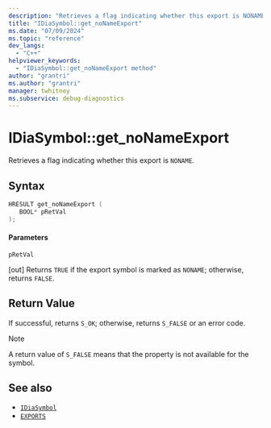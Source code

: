 ```yaml
---
description: "Retrieves a flag indicating whether this export is NONAME."
title: "IDiaSymbol::get_noNameExport"
ms.date: "07/09/2024"
ms.topic: "reference"
dev_langs:
  - "C++"
helpviewer_keywords:
  - "IDiaSymbol::get_noNameExport method"
author: "grantri"
ms.author: "grantri"
manager: twhitney
ms.subservice: debug-diagnostics
---
```

# IDiaSymbol::get_noNameExport

Retrieves a flag indicating whether this export is `NONAME`.

## Syntax

```C++
HRESULT get_noNameExport ( 
   BOOL* pRetVal
);
```

#### Parameters

 `pRetVal`

[out] Returns `TRUE` if the export symbol is marked as `NONAME`; otherwise, returns `FALSE`.

## Return Value

 If successful, returns `S_OK`; otherwise, returns `S_FALSE` or an error code.

> [!NOTE]
> A return value of `S_FALSE` means that the property is not available for the symbol.

## See also

- [`IDiaSymbol`](../../debugger/debug-interface-access/idiasymbol.md)
- [`EXPORTS`](/cpp/build/reference/exports)
